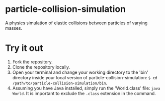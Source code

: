 # particle-collision-simulation
A physics simulation of elastic collisions between particles of varying masses.

# Try it out
1. Fork the repository.
2. Clone the repository locally.
3. Open your terminal and change your working directory to the 'bin' directory
   inside your local version of particle-collision-simulation: `$ cd /path/to/particle-collision-simulation/bin`. 
4. Assuming you have Java installed, simply run the 'World.class' file: `java World`. It is important
   to exclude the `.class` extension in the command.
